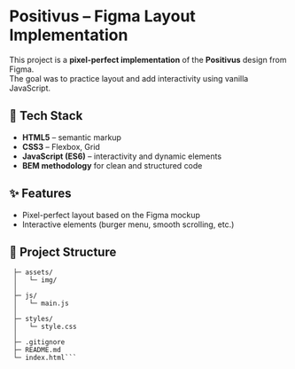 # Positivus – Figma Layout Implementation

This project is a **pixel-perfect implementation** of the **Positivus** design from Figma.  
The goal was to practice layout and add interactivity using vanilla JavaScript.

## 🚀 Tech Stack
- **HTML5** – semantic markup  
- **CSS3** – Flexbox, Grid  
- **JavaScript (ES6)** – interactivity and dynamic elements  
- **BEM methodology** for clean and structured code  

## ✨ Features
- Pixel-perfect layout based on the Figma mockup  
- Interactive elements (burger menu, smooth scrolling, etc.)  

## 📂 Project Structure

```Positivus/
 ├─ assets/
 │   └─ img/
 │
 ├─ js/
 │   └─ main.js
 │
 ├─ styles/
 │   └─ style.css
 │
 ├─ .gitignore
 ├─ README.md
 └─ index.html```